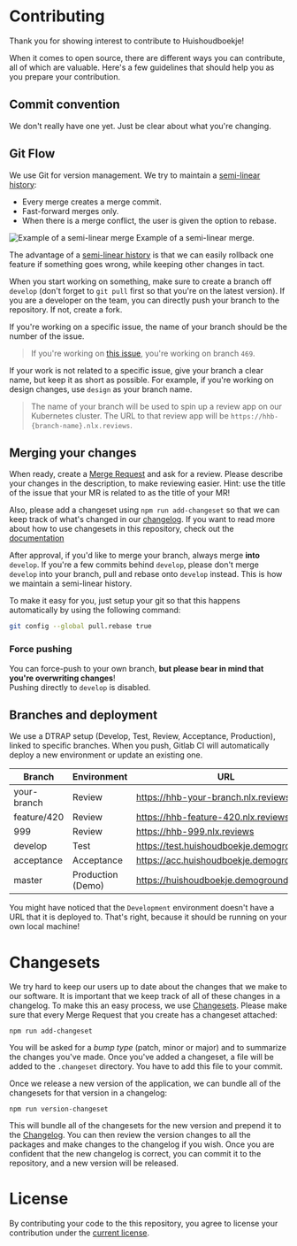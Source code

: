 # Contributing
Thank you for showing interest to contribute to Huishoudboekje!

When it comes to open source, there are different ways you can contribute, all of which are valuable.
Here's a few guidelines that should help you as you prepare your contribution.

## Commit convention

We don't really have one yet. Just be clear about what you're changing.

## Git Flow

We use Git for version management. We try to maintain a [semi-linear history](https://stackoverflow.com/questions/20348629/what-are-advantages-of-keeping-linear-history-in-git):
- Every merge creates a merge commit.
- Fast-forward merges only.
- When there is a merge conflict, the user is given the option to rebase.

![Example of a semi-linear merge](https://i.stack.imgur.com/yJpjE.gif "Example of a semi-linear merge")
Example of a semi-linear merge.

The advantage of a [semi-linear history](https://stackoverflow.com/a/59714422) is that we can easily rollback one feature if 
something goes wrong, while keeping other changes in tact.

When you start working on something, make sure to create a branch off `develop` (don't forget to `git pull` first so that you're on the latest version).
If you are a developer on the team, you can directly push your branch to the repository. If not, create a fork.

If you're working on a specific issue, the name of your branch should be the number of the issue.
> If you're working on [this issue](https://gitlab.com/commonground/huishoudboekje/app-new/-/issues/469), you're working on branch `469`.

If your work is not related to a specific issue, give your branch a clear name, but keep it as short as possible. 
For example, if you're working on design changes, use `design` as your branch name.

> The name of your branch will be used to spin up a review app on our Kubernetes cluster. 
> The URL to that review app will be `https://hhb-{branch-name}.nlx.reviews`.

## Merging your changes

When ready, create a [Merge Request](https://gitlab.com/commonground/huishoudboekje/app-new/-/merge_requests) and ask for a review.
Please describe your changes in the description, to make reviewing easier. Hint: use the title of the issue that your MR is related to as the title of your MR!

Also, please add a changeset using `npm run add-changeset` so that we can keep track of what's changed in our [changelog](./CHANGELOG.md).
If you want to read more about how to use changesets in this repository, check out the [documentation](./CONTRIBUTING.md#Changesets)

After approval, if you'd like to merge your branch, always merge **into** `develop`. 
If you're a few commits behind `develop`, please don't merge `develop` into your branch, pull and rebase onto `develop` instead. 
This is how we maintain a semi-linear history.

To make it easy for you, just setup your git so that this happens automatically by using the following command:
```bash
git config --global pull.rebase true
```

### Force pushing

You can force-push to your own branch, **but please bear in mind that you're overwriting changes**! \
Pushing directly to `develop` is disabled.

## Branches and deployment

We use a DTRAP setup (Develop, Test, Review, Acceptance, Production), linked to specific branches.
When you push, Gitlab CI will automatically deploy a new environment or update an existing one.

| Branch      | Environment       | URL                                       |
|-------------|-------------------|-------------------------------------------|
| your-branch | Review            | https://hhb-your-branch.nlx.reviews       |
| feature/420 | Review            | https://hhb-feature-420.nlx.reviews       |
| 999         | Review            | https://hhb-999.nlx.reviews               |
| develop     | Test              | https://test.huishoudboekje.demoground.nl |
| acceptance  | Acceptance        | https://acc.huishoudboekje.demoground.nl  |
| master      | Production (Demo) | https://huishoudboekje.demoground.nl      |

You might have noticed that the `Development` environment doesn't have a URL that it is deployed to. 
That's right, because it should be running on your own local machine!

# Changesets

We try hard to keep our users up to date about the changes that we make to our software. It is important that we keep track of all of these changes in a changelog.
To make this an easy process, we use [Changesets](https://github.com/changesets/changesets/tree/main/docs). 
Please make sure that every Merge Request that you create has a changeset attached:

```shell
npm run add-changeset
```

You will be asked for a _bump type_ (patch, minor or major) and to summarize the changes you've made. Once you've added a changeset, a file will be 
added to the `.changeset` directory. You have to add this file to your commit.

Once we release a new version of the application, we can bundle all of the changesets for that version in a changelog:

```shell
npm run version-changeset
```

This will bundle all of the changesets for the new version and prepend it to the [Changelog](./CHANGELOG.md).
You can then review the version changes to all the packages and make changes to the changelog if you wish.
Once you are confident that the new changelog is correct, you can commit it to the repository, and a new version will be released.

# License

By contributing your code to the this repository, you agree to license your contribution under the [current license](./LICENSE.md).